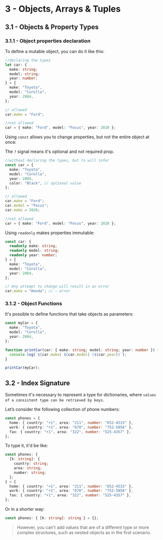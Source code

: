 # 3 - Objects, Arrays & Tuples

## 3.1 - Objects & Property Types

### 3.1.1 - Object properties declaration

To define a mutable object, you can do it like this:

```ts
//declaring the types
let car: {
  make: string;
  model: string;
  year: number;
} = {
  make: "Toyota",
  model: "Corolla",
  year: 2004,
};

// allowed
car.make = "Ford";

//not allowed
car = { make: "Ford", model: "Focus", year: 2020 };
```

Using `const` allows you to change properties, but not the entire object at once:

The `?` signal means it's optional and not required prop.

```ts
//without declaring the types, but ts will infer
const car = {
  make: "Toyota",
  model: "Corolla",
  year: 2004,
  color: "Black", // optional value
};

// allowed
car.make = "Ford";
car.model = "Focus";
car.make = 2020;

//not allowed
car = { make: "Ford", model: "Focus", year: 2020 };
```

Using `readonly` makes properties immutable:

```ts
const car: {
  readonly make: string;
  readonly model: string;
  readonly year: number;
} = {
  make: "Toyota",
  model: "Corolla",
  year: 2004,
};

// Any attempt to change will result in an error
car.make = "Honda"; // ~ error
```

### 3.1.2 - Object Functions

It's possible to define functions that take objects as parameters:

```ts
const myCar = {
  make: "Toyota",
  model: "Corolla",
  year: 2004,
};

function printCar(car: { make: string; model: string; year: number }) {
  console.log(`${car.make} ${car.model} (${car.year})`);
}

printCar(myCar);
```

## 3.2 - Index Signature

Sometimes it's necessary to represent a type for dictionaries, where `values of a consistent type can be retrieved by keys`.

Let’s consider the following collection of phone numbers:

```ts
const phones = {
  home: { country: "+1", area: "211", number: "652-4515" },
  work: { country: "+1", area: "670", number: "752-5856" },
  fax: { country: "+1", area: "322", number: "525-4357" },
};
```

To type it, it'd be like:

```ts
const phones: {
  [k: string]: {
    country: string;
    area: string;
    number: string;
  };
} = {
  home: { country: "+1", area: "211", number: "652-4515" },
  work: { country: "+1", area: "670", number: "752-5856" },
  fax: { country: "+1", area: "322", number: "525-4357" },
};
```

Or in a shorter way:

```ts
const phones: { [k: string]: string } = {};
```

> However, you can't add values that are of a different type or more complex structures, such as nested objects as in the first scenario.